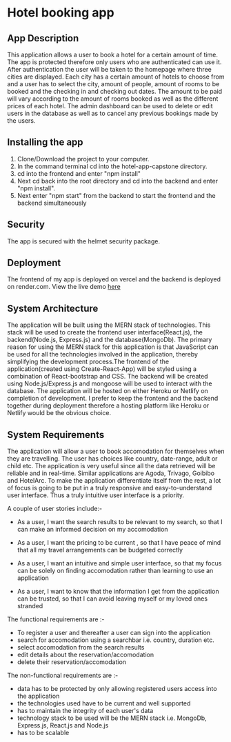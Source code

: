 # Hotel booking app

## App Description

This application allows a user to book a hotel for a certain amount of time. The app is protected therefore only users who are authenticated can use it. After authentication the user will be taken to the homepage where three cities are displayed. Each city has a certain amount of hotels to choose from and a user has to select the city, amount of people, amount of rooms to be booked and the checking in and checking out dates. The amount to be paid will vary according to the amount of rooms booked as well as the different prices of each hotel. The admin dashboard can be used to delete or edit users in the database as well as to cancel any previous bookings made by the users.

## Installing the app

1. Clone/Download the project to your computer.
2. In the command terminal cd into the hotel-app-capstone directory.
3. cd into the frontend and enter "npm install"
4. Next cd back into the root directory and cd into the backend and enter "npm install".
5. Next enter "npm start" from the backend to start the frontend and the backend simultaneously

## Security

The app is secured with the helmet security package.

## Deployment

The frontend of my app is deployed on vercel and the backend is deployed on render.com. View the live demo [here](https://hotel-frontend-alpha.vercel.app/)

## System Architecture

The application will be built using the MERN stack of technologies. This stack will be used to create the frontend user interface(React.js), the backend(Node.js, Express.js) and the database(MongoDb). The primary reason for using the MERN stack for this application is that JavaScript can be used for all the technologies involved in the application, thereby simplifying the development process.The frontend of the application(created using Create-React-App) will be styled using a combination of React-bootstrap and CSS. The backend will be created using Node.js/Express.js and mongoose will be used to interact with the database. The application will be hosted on either Heroku or Netlify on completion of development. I prefer to keep the frontend and the backend together during deployment therefore a hosting platform like Heroku or Netlify would be the obvious choice.

## System Requirements

The application will allow a user to book accomodation for themselves when they are travelling. The user has choices like country, date-range, adult or child etc. The application is very useful since all the data retrieved will be reliable and in real-time. Similar applications are Agoda, Trivago, Goibibo and HotelArc. To make the application differentiate itself from the rest, a lot of focus is going to be put in a truly responsive and easy-to-understand user interface. Thus a truly intuitive user interface is a priority.

A couple of user stories include:-

- As a user, I want the search results to be relevant to my search, so that I can make an informed decision on my accomodation

- As a user, I want the pricing to be current , so that I have peace of mind that all my travel arrangements can be budgeted correctly

- As a user, I want an intuitive and simple user interface, so that my focus can be solely on finding accomodation rather than learning to use an application

- As a user, I want to know that the information I get from the application can be trusted, so that I can avoid leaving myself or my loved ones stranded

The functional requirements are :-

- To register a user and thereafter a user can sign into the application
- search for accomodation using a searchbar i.e. country, duration etc.
- select accomodation from the search results
- edit details about the reservation/accomodation
- delete their reservation/accomodation

The non-functional requirements are :-

- data has to be protected by only allowing registered users access into the application
- the technologies used have to be current and well supported
- has to maintain the integrity of each user's data
- technology stack to be used will be the MERN stack i.e. MongoDb, Express.js, React.js and Node.js
- has to be scalable
